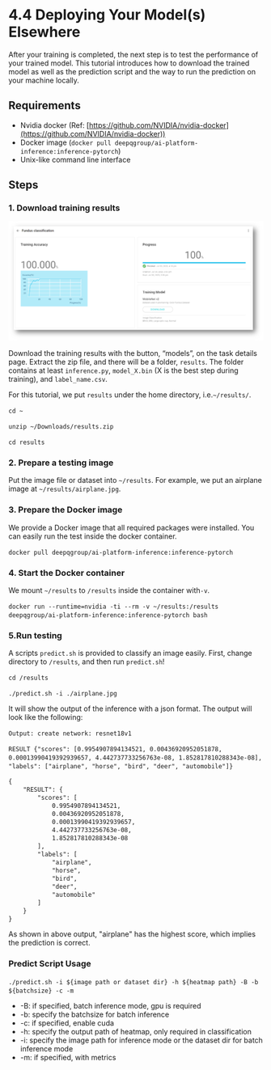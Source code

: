 # 4.4 Deploying Your Model(s) Elsewhere

After your training is completed, the next step is to test the performance of your trained model. This tutorial introduces how to download the trained model as well as the prediction script and the way to run the prediction on your machine locally.

## Requirements

* Nvidia docker (Ref: [https://github.com/NVIDIA/nvidia-docker](https://github.com/NVIDIA/nvidia-docker))
* Docker image (`docker pull deepqgroup/ai-platform-inference:inference-pytorch`)
* Unix-like command line interface

## Steps

### 1. Download training results

![](<../.gitbook/assets/image (74).png>)

Download the training results with the button, “models”, on the task details page. Extract the zip file, and there will be a folder, `results`. The folder contains at least `inference.py`, `model_X.bin` (X is the best step during training), and `label_name.csv`.

For this tutorial, we put `results` under the home directory, i.e.`~/results/`.

`cd ~`

`unzip ~/Downloads/results.zip`

`cd results`

### 2. Prepare a testing image

Put the image file or dataset into `~/results`. For example, we put an airplane image at `~/results/airplane.jpg`.

### 3. Prepare the Docker image

We provide a Docker image that all required packages were installed. You can easily run the test inside the docker container.

`docker pull deepqgroup/ai-platform-inference:inference-pytorch`

### 4. Start the Docker container

We mount `~/results` to `/results` inside the container with`-v`.

`docker run --runtime=nvidia -ti --rm -v ~/results:/results deepqgroup/ai-platform-inference:inference-pytorch bash`

### 5.Run testing

A scripts `predict.sh` is provided to classify an image easily. First, change directory to `/results`, and then run `predict.sh`!

`cd /results`

`./predict.sh -i ./airplane.jpg`

It will show the output of the inference with a json format. The output will look like the following:

`Output: create network: resnet18v1`

`RESULT {"scores": [0.9954907894134521, 0.00436920952051878, 0.00013990419392939657, 4.442737733256763e-08, 1.852817810288343e-08], "labels": ["airplane", "horse", "bird", "deer", "automobile"]}`

```
{
    "RESULT": {
        "scores": [
            0.9954907894134521, 
            0.00436920952051878, 
            0.00013990419392939657, 
            4.442737733256763e-08, 
            1.852817810288343e-08
        ], 
        "labels": [
            "airplane", 
            "horse", 
            "bird", 
            "deer", 
            "automobile"
        ]
    }
}
```

As shown in above output, "airplane" has the highest score, which implies the prediction is correct.

### Predict Script Usage

`./predict.sh -i ${image path or dataset dir} -h ${heatmap path} -B -b ${batchsize} -c -m`

* \-B: if specified, batch inference mode, gpu is required
* \-b: specify the batchsize for batch inference
* \-c: if specified, enable cuda
* \-h: specify the output path of heatmap, only required in classification
* \-i: specify the image path for inference mode or the dataset dir for batch inference mode
* \-m: if specified, with metrics
